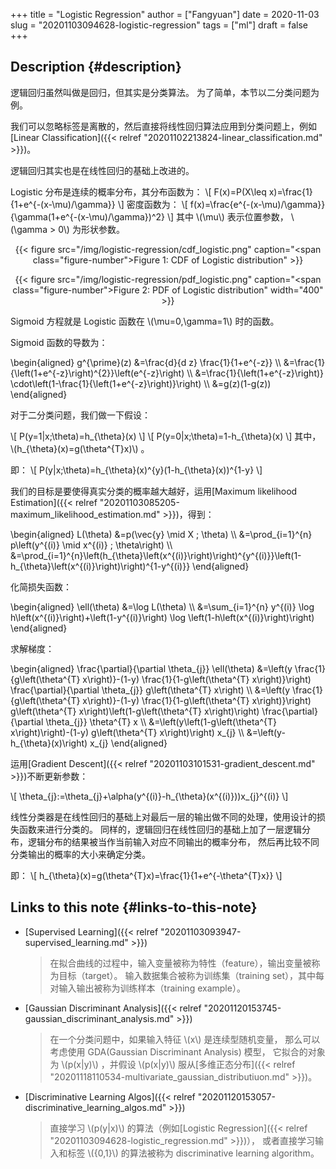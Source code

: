 +++
title = "Logistic Regression"
author = ["Fangyuan"]
date = 2020-11-03
slug = "20201103094628-logistic-regression"
tags = ["ml"]
draft = false
+++

## Description {#description}

逻辑回归虽然叫做是回归，但其实是分类算法。
为了简单，本节以二分类问题为例。

我们可以忽略标签是离散的，然后直接将线性回归算法应用到分类问题上，例如[Linear Classification]({{< relref "20201102213824-linear_classification.md" >}})。

逻辑回归其实也是在线性回归的基础上改进的。

Logistic 分布是连续的概率分布，其分布函数为：
\\[
F(x)=P(X\leq x)=\frac{1}{1+e^{-(x-\mu)/\gamma}}
\\]
密度函数为：
\\[
f(x)=\frac{e^{-(x-\mu)/\gamma}}{\gamma(1+e^{-(x-\mu)/\gamma})^2}
\\]
其中 \\(\mu\\) 表示位置参数， \\(\gamma > 0\\) 为形状参数。

<style>.org-center { margin-left: auto; margin-right: auto; text-align: center; }</style>

<div class="org-center">

{{< figure src="/img/logistic-regression/cdf_logistic.png" caption="<span class=\"figure-number\">Figure 1: </span>CDF of Logistic distribution" >}}

</div>

<style>.org-center { margin-left: auto; margin-right: auto; text-align: center; }</style>

<div class="org-center">

{{< figure src="/img/logistic-regression/pdf_logistic.png" caption="<span class=\"figure-number\">Figure 2: </span>PDF of Logistic distribution" width="400" >}}

</div>

Sigmoid 方程就是 Logistic 函数在 \\(\mu=0,\gamma=1\\) 时的函数。

Sigmoid 函数的导数为：

\begin{aligned}
g^{\prime}(z) &=\frac{d}{d z} \frac{1}{1+e^{-z}} \\\\
&=\frac{1}{\left(1+e^{-z}\right)^{2}}\left(e^{-z}\right) \\\\
&=\frac{1}{\left(1+e^{-z}\right)} \cdot\left(1-\frac{1}{\left(1+e^{-z}\right)}\right) \\\\
&=g(z)(1-g(z))
\end{aligned}

对于二分类问题，我们做一下假设：

\\[
P(y=1|x;\theta)=h\_{\theta}(x)
\\]
\\[
P(y=0|x;\theta)=1-h\_{\theta}(x)
\\]
其中， \\(h\_{\theta}(x)=g(\theta^{T}x)\\) 。

即：
\\[
P(y|x;\theta)=h\_{\theta}(x)^{y}(1-h\_{\theta}(x))^{1-y}
\\]

我们的目标是要使得真实分类的概率越大越好，运用[Maximum likelihood Estimation]({{< relref "20201103085205-maximum_likelihood_estimation.md" >}})，得到：

\begin{aligned}
L(\theta) &=p(\vec{y} \mid X ; \theta) \\\\
&=\prod\_{i=1}^{n} p\left(y^{(i)} \mid x^{(i)} ; \theta\right) \\\\
&=\prod\_{i=1}^{n}\left(h\_{\theta}\left(x^{(i)}\right)\right)^{y^{(i)}}\left(1-h\_{\theta}\left(x^{(i)}\right)\right)^{1-y^{(i)}}
\end{aligned}

化简损失函数：

\begin{aligned}
\ell(\theta) &=\log L(\theta) \\\\
&=\sum\_{i=1}^{n} y^{(i)} \log h\left(x^{(i)}\right)+\left(1-y^{(i)}\right) \log \left(1-h\left(x^{(i)}\right)\right)
\end{aligned}

求解梯度：

\begin{aligned}
\frac{\partial}{\partial \theta\_{j}} \ell(\theta) &=\left(y \frac{1}{g\left(\theta^{T} x\right)}-(1-y) \frac{1}{1-g\left(\theta^{T} x\right)}\right) \frac{\partial}{\partial \theta\_{j}} g\left(\theta^{T} x\right) \\\\
&=\left(y \frac{1}{g\left(\theta^{T} x\right)}-(1-y) \frac{1}{1-g\left(\theta^{T} x\right)}\right) g\left(\theta^{T} x\right)\left(1-g\left(\theta^{T} x\right)\right) \frac{\partial}{\partial \theta\_{j}} \theta^{T} x \\\\
&=\left(y\left(1-g\left(\theta^{T} x\right)\right)-(1-y) g\left(\theta^{T} x\right)\right) x\_{j} \\\\
&=\left(y-h\_{\theta}(x)\right) x\_{j}
\end{aligned}

运用[Gradient Descent]({{< relref "20201103101531-gradient_descent.md" >}})不断更新参数：

\\[
\theta\_{j}:=\theta\_{j}+\alpha(y^{(i)}-h\_{\theta}(x^{(i)}))x\_{j}^{(i)}
\\]

线性分类器是在线性回归的基础上对最后一层的输出做不同的处理，使用设计的损失函数来进行分类的。
同样的，逻辑回归在线性回归的基础上加了一层逻辑分布，逻辑分布的结果被当作当前输入对应不同输出的概率分布，
然后再比较不同分类输出的概率的大小来确定分类。

即：
\\[
h\_{\theta}(x)=g(\theta^{T}x)=\frac{1}{1+e^{-\theta^{T}x}}
\\]


## Links to this note {#links-to-this-note}

-   [Supervised Learning]({{< relref "20201103093947-supervised_learning.md" >}})

    >   在拟合曲线的过程中，输入变量被称为特性（feature），输出变量被称为目标（target）。
    > 输入数据集合被称为训练集（training set），其中每对输入输出被称为训练样本（training example）。
-   [Gaussian Discriminant Analysis]({{< relref "20201120153745-gaussian_discriminant_analysis.md" >}})

    >   在一个分类问题中，如果输入特征 \\(x\\) 是连续型随机变量，
    > 那么可以考虑使用 GDA(Gaussian Discriminant Analysis) 模型，
    > 它拟合的对象为 \\(p(x|y)\\) ，并假设 \\(p(x|y)\\) 服从[多维正态分布]({{< relref "20201118110534-multivariate_gaussian_distributiuon.md" >}})。
-   [Discriminative Learning Algos]({{< relref "20201120153057-discriminative_learning_algos.md" >}})

    >   直接学习 \\(p(y|x)\\) 的算法（例如[Logistic Regression]({{< relref "20201103094628-logistic_regression.md" >}})），
    > 或者直接学习输入和标签 \\({0,1}\\) 的算法被称为 discriminative learning algorithm。
